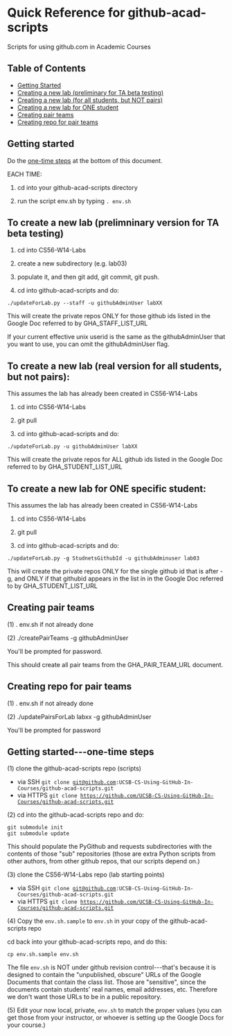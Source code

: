 # Quick Reference for github-acad-scripts

Scripts for using github.com in Academic Courses

## Table of Contents
* [Getting Started](https://github.com/UCSB-CS-Using-GitHub-In-Courses/github-acad-scripts/blob/master/QUICK-REFERENCE.md#getting-started)
* [Creating a new lab (preliminary for TA beta testing)](https://github.com/UCSB-CS-Using-GitHub-In-Courses/github-acad-scripts/blob/master/QUICK-REFERENCE.md#to-create-a-new-lab-prelimninary-version-for-ta-beta-testing)
* [Creating a new lab (for all students, but NOT pairs)](https://github.com/UCSB-CS-Using-GitHub-In-Courses/github-acad-scripts/blob/master/QUICK-REFERENCE.md#to-create-a-new-lab-real-version-for-all-students-but-not-pairs)
* [Creating a new lab for ONE student](#to-create-a-new-lab-for-one-specific-student)
* [Creating pair teams](#creating-pair-teams)
* [Creating repo for pair teams](https://github.com/UCSB-CS-Using-GitHub-In-Courses/github-acad-scripts/blob/master/QUICK-REFERENCE.md#creating-repo-for-pair-teams)

## Getting started

Do the [one-time steps](https://github.com/UCSB-CS-Using-GitHub-In-Courses/github-acad-scripts/blob/master/QUICK-REFERENCE.md#getting-started---one-time-steps) at the bottom of this document.

EACH TIME: 

1. cd into your github-acad-scripts directory

2. run the script env.sh by typing 
 ```. env.sh```
 
## To create a new lab (prelimninary version for TA beta testing)

1. cd into CS56-W14-Labs

2. create a new subdirectory (e.g. lab03)

3. populate it, and then git add, git commit, git push.

4. cd into github-acad-scripts and do:

 ```./updateForLab.py --staff -u githubAdminUser labXX```
 
This will create the private repos ONLY for those github ids listed in the Google Doc referred to by GHA_STAFF_LIST_URL
 
If your current effective unix userid is the same as the githubAdminUser that you want to use, you can omit the githubAdminUser flag.
 
## To create a new lab (real version for all students, but not pairs):

This assumes the lab has already been created in CS56-W14-Labs

1. cd into CS56-W14-Labs

2. git pull

3. cd into github-acad-scripts and do:

 ```./updateForLab.py -u githubAdminUser labXX ```
 
This will create the private repos for ALL github ids listed in the Google Doc referred to by GHA_STUDENT_LIST_URL
 
 
## To create a new lab for ONE specific student:

This assumes the lab has already been created in CS56-W14-Labs

1. cd into CS56-W14-Labs

2. git pull

3. cd into github-acad-scripts and do:

 ```./updateForLab.py -g StudnetsGithubId -u githubAdminuser lab03```
 

 This will create the private repos ONLY for the single github id that is after -g, and ONLY if that githubid appears in the list in in the Google Doc referred to by GHA_STUDENT_LIST_URL


## Creating pair teams

(1) . env.sh  if not already done

(2) ./createPairTeams -g githubAdminUser

You'll be prompted for password.

This should create all pair teams from the GHA_PAIR_TEAM_URL document.

## Creating repo for pair teams

(1) . env.sh if not already done

(2) ./updatePairsForLab labxx -g githubAdminUser

You'll be prompted for password

## Getting started---one-time steps

(1) clone the github-acad-scripts repo (scripts)
* via SSH <code>git clone git@github.com:UCSB-CS-Using-GitHub-In-Courses/github-acad-scripts.git</code>
* via HTTPS <code>git clone https://github.com/UCSB-CS-Using-GitHub-In-Courses/github-acad-scripts.git</code>
    
(2) cd into the github-acad-scripts repo and do:

```
git submodule init 
git submodule update
```
 This should populate the PyGithub and requests subdirectories with the contents of those "sub" repositories (those     are extra Python scripts from other authors, from other github repos, that our scripts depend on.)
 
(3) clone the CS56-W14-Labs repo (lab starting points)

* via SSH <code>git clone git@github.com:UCSB-CS-Using-GitHub-In-Courses/github-acad-scripts.git</code>
* via HTTPS <code>git clone https://github.com/UCSB-CS-Using-GitHub-In-Courses/github-acad-scripts.git</code>

(4) Copy the <code>env.sh.sample</code> to <code>env.sh</code> in your copy of the github-acad-scripts repo

cd back into your github-acad-scripts repo, and do this:

 ```cp env.sh.sample env.sh```
 
The file <code>env.sh</code> is NOT under github revision control---that's because it is designed to contain the "unpublished, obscure" URLs of the Google Documents that contain the class list.    Those are "sensitive", since the documents contain students' real names, email addresses, etc.  Therefore we don't want those URLs to be in a public repository.

(5) Edit your now local, private, <code>env.sh</code> to match the proper values (you can get those from your instructor, or whoever is setting up the Google Docs for your course.)



